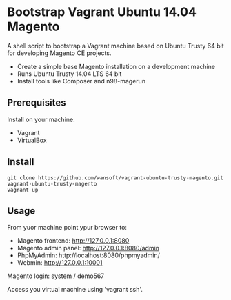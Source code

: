 # Bootstrap Vagrant Ubuntu 14.04 Magento
A shell script to bootstrap a Vagrant machine based on Ubuntu Trusty 64 bit for developing Magento CE projects.

* Create a simple base Magento installation on a development machine
* Runs Ubuntu Trusty 14.04 LTS 64 bit
* Install tools like Composer and n98-magerun


## Prerequisites

Install on your machine:

* Vagrant
* VirtualBox

## Install

```
git clone https://github.com/wansoft/vagrant-ubuntu-trusty-magento.git
vagrant-ubuntu-trusty-magento
vagrant up
```

## Usage

From yuor machine point ypur browser to:

* Magento frontend: http://127.0.0.1:8080
* Magento admin panel: http://127.0.0.1:8080/admin
* PhpMyAdmin:  http://localhost:8080/phpmyadmin/
* Webmin: http://127.0.0.1:10001


Magento login: system / demo567

Access you virtual machine using 'vagrant ssh'.